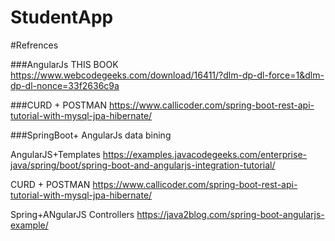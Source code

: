 # StudentApp



#Refrences

###AngularJs
THIS BOOK
https://www.webcodegeeks.com/download/16411/?dlm-dp-dl-force=1&dlm-dp-dl-nonce=33f2636c9a



###CURD + POSTMAN
https://www.callicoder.com/spring-boot-rest-api-tutorial-with-mysql-jpa-hibernate/

###SpringBoot+ AngularJs data bining

AngularJS+Templates
https://examples.javacodegeeks.com/enterprise-java/spring/boot/spring-boot-and-angularjs-integration-tutorial/

CURD + POSTMAN
https://www.callicoder.com/spring-boot-rest-api-tutorial-with-mysql-jpa-hibernate/


Spring+ANgularJS Controllers
https://java2blog.com/spring-boot-angularjs-example/
